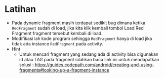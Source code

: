 # Latihan

- Pada dynamic fragment masih terdapat sedikit bug dimana ketika `RedFragment` sudah di load, jika kita klik kembali tombol Load Red Fragment fragment tersebut kembali di load.
- Modifikasi lah kode program sehingga `RedFragment` hanya di load jika tidak ada instance `RedFragment` pada activity.
- Hint
  - Untuk mencari fragment yang sedang ada di activity bisa digunakan id atau TAG pada fragment silahkan baca link ini untuk mendapatkan solusi : https://guides.codepath.com/android/creating-and-using-fragments#looking-up-a-fragment-instance
